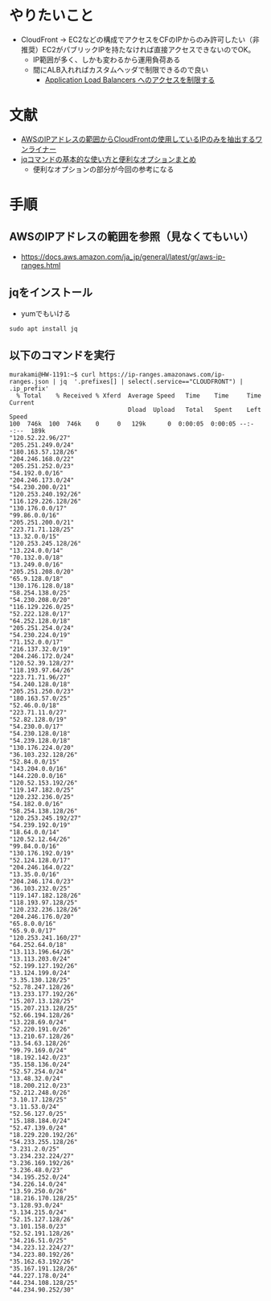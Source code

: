 # やりたいこと
- CloudFront -> EC2などの構成でアクセスをCFのIPからのみ許可したい（非推奨）EC2がパブリックIPを持たなければ直接アクセスできないのでOK。
  - IP範囲が多く、しかも変わるから運用負荷ある
  - 間にALB入れればカスタムヘッダで制限できるので良い
    - [Application Load Balancers へのアクセスを制限する](https://docs.aws.amazon.com/ja_jp/AmazonCloudFront/latest/DeveloperGuide/restrict-access-to-load-balancer.html)

# 文献
- [AWSのIPアドレスの範囲からCloudFrontの使用しているIPのみを抽出するワンライナー](https://qiita.com/takachan/items/7091fc8b5dd88e0f95c0)
- [jqコマンドの基本的な使い方と便利なオプションまとめ](https://www.setouchino.cloud/blogs/19)
  - 便利なオプションの部分が今回の参考になる

# 手順
## AWSのIPアドレスの範囲を参照（見なくてもいい）
- https://docs.aws.amazon.com/ja_jp/general/latest/gr/aws-ip-ranges.html

## jqをインストール
- yumでもいける
```
sudo apt install jq
```

## 以下のコマンドを実行
```
murakami@HW-1191:~$ curl https://ip-ranges.amazonaws.com/ip-ranges.json | jq  '.prefixes[] | select(.service=="CLOUDFRONT") | .ip_prefix'
  % Total    % Received % Xferd  Average Speed   Time    Time     Time  Current
                                 Dload  Upload   Total   Spent    Left  Speed
100  746k  100  746k    0     0   129k      0  0:00:05  0:00:05 --:--:--  189k
"120.52.22.96/27"
"205.251.249.0/24"
"180.163.57.128/26"
"204.246.168.0/22"
"205.251.252.0/23"
"54.192.0.0/16"
"204.246.173.0/24"
"54.230.200.0/21"
"120.253.240.192/26"
"116.129.226.128/26"
"130.176.0.0/17"
"99.86.0.0/16"
"205.251.200.0/21"
"223.71.71.128/25"
"13.32.0.0/15"
"120.253.245.128/26"
"13.224.0.0/14"
"70.132.0.0/18"
"13.249.0.0/16"
"205.251.208.0/20"
"65.9.128.0/18"
"130.176.128.0/18"
"58.254.138.0/25"
"54.230.208.0/20"
"116.129.226.0/25"
"52.222.128.0/17"
"64.252.128.0/18"
"205.251.254.0/24"
"54.230.224.0/19"
"71.152.0.0/17"
"216.137.32.0/19"
"204.246.172.0/24"
"120.52.39.128/27"
"118.193.97.64/26"
"223.71.71.96/27"
"54.240.128.0/18"
"205.251.250.0/23"
"180.163.57.0/25"
"52.46.0.0/18"
"223.71.11.0/27"
"52.82.128.0/19"
"54.230.0.0/17"
"54.230.128.0/18"
"54.239.128.0/18"
"130.176.224.0/20"
"36.103.232.128/26"
"52.84.0.0/15"
"143.204.0.0/16"
"144.220.0.0/16"
"120.52.153.192/26"
"119.147.182.0/25"
"120.232.236.0/25"
"54.182.0.0/16"
"58.254.138.128/26"
"120.253.245.192/27"
"54.239.192.0/19"
"18.64.0.0/14"
"120.52.12.64/26"
"99.84.0.0/16"
"130.176.192.0/19"
"52.124.128.0/17"
"204.246.164.0/22"
"13.35.0.0/16"
"204.246.174.0/23"
"36.103.232.0/25"
"119.147.182.128/26"
"118.193.97.128/25"
"120.232.236.128/26"
"204.246.176.0/20"
"65.8.0.0/16"
"65.9.0.0/17"
"120.253.241.160/27"
"64.252.64.0/18"
"13.113.196.64/26"
"13.113.203.0/24"
"52.199.127.192/26"
"13.124.199.0/24"
"3.35.130.128/25"
"52.78.247.128/26"
"13.233.177.192/26"
"15.207.13.128/25"
"15.207.213.128/25"
"52.66.194.128/26"
"13.228.69.0/24"
"52.220.191.0/26"
"13.210.67.128/26"
"13.54.63.128/26"
"99.79.169.0/24"
"18.192.142.0/23"
"35.158.136.0/24"
"52.57.254.0/24"
"13.48.32.0/24"
"18.200.212.0/23"
"52.212.248.0/26"
"3.10.17.128/25"
"3.11.53.0/24"
"52.56.127.0/25"
"15.188.184.0/24"
"52.47.139.0/24"
"18.229.220.192/26"
"54.233.255.128/26"
"3.231.2.0/25"
"3.234.232.224/27"
"3.236.169.192/26"
"3.236.48.0/23"
"34.195.252.0/24"
"34.226.14.0/24"
"13.59.250.0/26"
"18.216.170.128/25"
"3.128.93.0/24"
"3.134.215.0/24"
"52.15.127.128/26"
"3.101.158.0/23"
"52.52.191.128/26"
"34.216.51.0/25"
"34.223.12.224/27"
"34.223.80.192/26"
"35.162.63.192/26"
"35.167.191.128/26"
"44.227.178.0/24"
"44.234.108.128/25"
"44.234.90.252/30"
```
